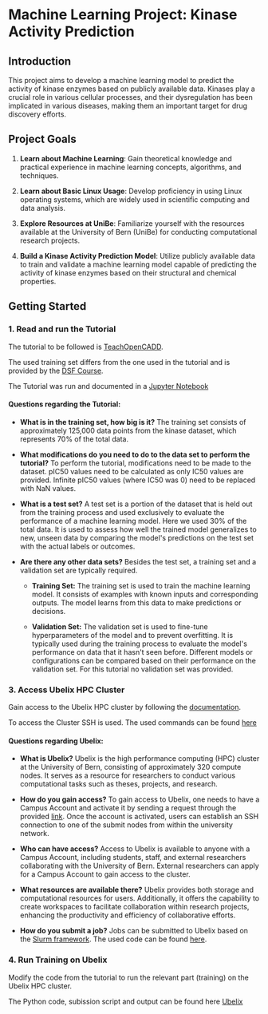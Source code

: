 # Machine Learning Project: Kinase Activity Prediction

## Introduction

This project aims to develop a machine learning model to predict the activity of kinase enzymes based on publicly available data. Kinases play a crucial role in various cellular processes, and their dysregulation has been implicated in various diseases, making them an important target for drug discovery efforts.

## Project Goals

1. **Learn about Machine Learning**: Gain theoretical knowledge and practical experience in machine learning concepts, algorithms, and techniques.

2. **Learn about Basic Linux Usage**: Develop proficiency in using Linux operating systems, which are widely used in scientific computing and data analysis.

3. **Explore Resources at UniBe**: Familiarize yourself with the resources available at the University of Bern (UniBe) for conducting computational research projects.

4. **Build a Kinase Activity Prediction Model**: Utilize publicly available data to train and validate a machine learning model capable of predicting the activity of kinase enzymes based on their structural and chemical properties.

## Getting Started

### 1. Read and run the Tutorial

The tutorial to be followed is [TeachOpenCADD](https://projects.volkamerlab.org/teachopencadd/talktorials/T022_ligand_based_screening_neural_network.html).

The used training set differs from the one used in the tutorial and is provided by the [DSF Course](https://cloud-new.gdb.tools/index.php/s/ZfZM7itQf3rm6Sw).

The Tutorial was run and documented in a [Jupyter Notebook](Tutorial.ipynb)

#### **Questions regarding the Tutorial:**

- **What is in the training set, how big is it?** The training set consists of approximately 125,000 data points from the kinase dataset, which represents 70% of the total data.

- **What modifications do you need to do to the data set to perform the tutorial?** To perform the tutorial, modifications need to be made to the dataset. pIC50 values need to be calculated as only IC50 values are provided. Infinite pIC50 values (where IC50 was 0) need to be replaced with NaN values.

- **What is a test set?** A test set is a portion of the dataset that is held out from the training process and used exclusively to evaluate the performance of a machine learning model. Here we used 30% of the total data. It is used to assess how well the trained model generalizes to new, unseen data by comparing the model's predictions on the test set with the actual labels or outcomes.

- **Are there any other data sets?** Besides the test set, a training set and a validation set are typically required.
    - **Training Set:** The training set is used to train the machine learning model. It consists of examples with known inputs and corresponding outputs. The model learns from this data to make predictions or decisions.

    - **Validation Set:** The validation set is used to fine-tune hyperparameters of the model and to prevent overfitting. It is typically used during the training process to evaluate the model's performance on data that it hasn't seen before. Different models or configurations can be compared based on their performance on the validation set. For this tutorial no validation set was provided. 

### 3. Access Ubelix HPC Cluster
Gain access to the Ubelix HPC cluster by following the [documentation](https://hpc-unibe-ch.github.io/).

To access the Cluster SSH is used. The used commands can be found [here](Ubelix.ipynb)

#### **Questions regarding Ubelix:**

- **What is Ubelix?** Ubelix is the high performance computing (HPC) cluster at the University of Bern, consisting of approximately 320 compute nodes. It serves as a resource for researchers to conduct various computational tasks such as theses, projects, and research.

- **How do you gain access?** To gain access to Ubelix, one needs to have a Campus Account and activate it by sending a request through the provided [link](https://serviceportal.unibe.ch/hpc). Once the account is activated, users can establish an SSH connection to one of the submit nodes from within the university network.

- **Who can have access?** Access to Ubelix is available to anyone with a Campus Account, including students, staff, and external researchers collaborating with the University of Bern. External researchers can apply for a Campus Account to gain access to the cluster.

- **What resources are available there?** Ubelix provides both storage and computational resources for users. Additionally, it offers the capability to create workspaces to facilitate collaboration within research projects, enhancing the productivity and efficiency of collaborative efforts.

- **How do you submit a job?** Jobs can be submitted to Ubelix based on the [Slurm framework](https://slurm.schedmd.com/overview.html). The used code can be found [here](Ubelix/).


### 4. Run Training on Ubelix
Modify the code from the tutorial to run the relevant part (training) on the Ubelix HPC cluster. 

The Python code, subission script and output can be found here [Ubelix](Ubelix)

